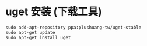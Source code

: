 # uget 安装  (下载工具)
```shell
sudo add-apt-repository ppa:plushuang-tw/uget-stable
sudo apt-get update
sudo apt-get install uget
```